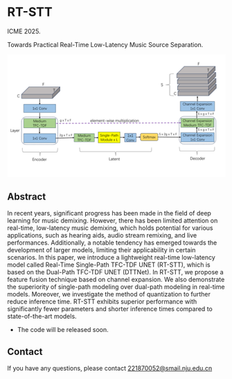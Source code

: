 # RT-STT
ICME 2025.   

Towards Practical Real-Time Low-Latency Music Source Separation.

<img width="800" src="RT-STT.pdf"> 

## Abstract
In recent years, significant progress has been made in the field of deep learning for music demixing. However, there has been limited attention on real-time, low-latency music demixing, which holds potential for various applications, such as hearing aids, audio stream remixing, and live performances. Additionally, a notable tendency has emerged towards the development of larger models, limiting their applicability in certain scenarios. In this paper, we introduce a lightweight real-time low-latency model called Real-Time Single-Path TFC-TDF UNET (RT-STT), which is based on the Dual-Path TFC-TDF UNET (DTTNet). In RT-STT, we propose a feature fusion technique based on channel expansion. We also demonstrate the superiority of single-path modeling over dual-path modeling in real-time models. Moreover, we investigate the method of quantization to further reduce inference time. RT-STT exhibits superior performance with significantly fewer parameters and shorter inference times compared to state-of-the-art models.

- The code will be released soon.

## Contact
If you have any questions, please contact 221870052@smail.nju.edu.cn
